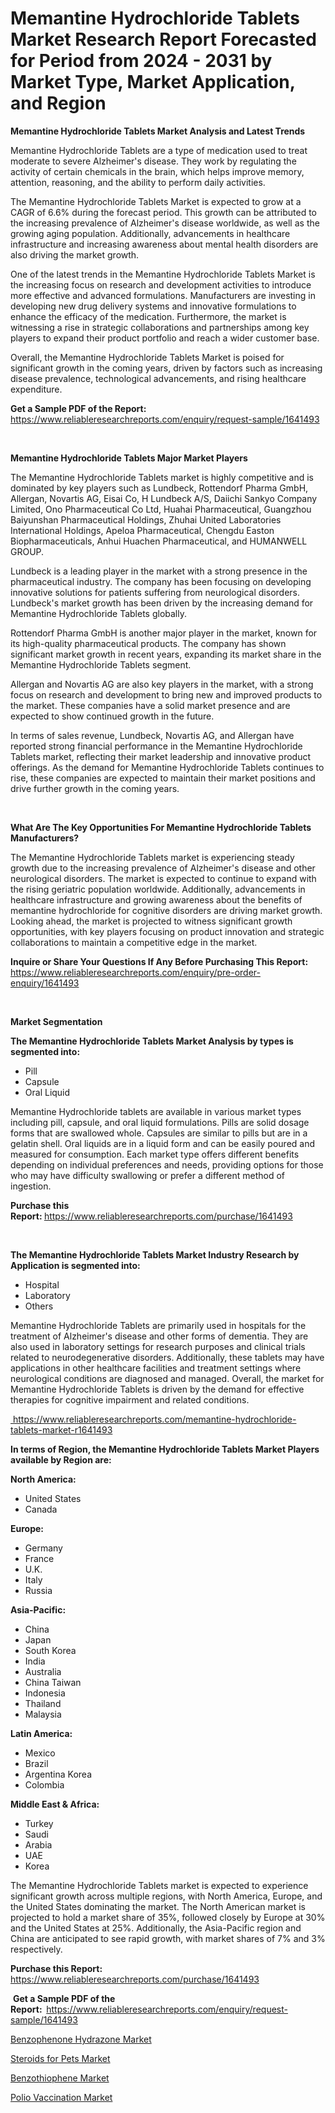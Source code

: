 <p><h1>Memantine Hydrochloride Tablets Market Research Report Forecasted for Period from 2024 -  2031 by Market Type, Market Application, and Region</h1></p><p><strong>Memantine Hydrochloride Tablets Market Analysis and Latest Trends</strong></p>
<p><p>Memantine Hydrochloride Tablets are a type of medication used to treat moderate to severe Alzheimer's disease. They work by regulating the activity of certain chemicals in the brain, which helps improve memory, attention, reasoning, and the ability to perform daily activities.</p><p>The Memantine Hydrochloride Tablets Market is expected to grow at a CAGR of 6.6% during the forecast period. This growth can be attributed to the increasing prevalence of Alzheimer's disease worldwide, as well as the growing aging population. Additionally, advancements in healthcare infrastructure and increasing awareness about mental health disorders are also driving the market growth.</p><p>One of the latest trends in the Memantine Hydrochloride Tablets Market is the increasing focus on research and development activities to introduce more effective and advanced formulations. Manufacturers are investing in developing new drug delivery systems and innovative formulations to enhance the efficacy of the medication. Furthermore, the market is witnessing a rise in strategic collaborations and partnerships among key players to expand their product portfolio and reach a wider customer base.</p><p>Overall, the Memantine Hydrochloride Tablets Market is poised for significant growth in the coming years, driven by factors such as increasing disease prevalence, technological advancements, and rising healthcare expenditure.</p></p>
<p><strong>Get a Sample PDF of the Report:&nbsp;</strong> <a href="https://www.reliableresearchreports.com/enquiry/request-sample/1641493">https://www.reliableresearchreports.com/enquiry/request-sample/1641493</a></p>
<p>&nbsp;</p>
<p><strong>Memantine Hydrochloride Tablets Major Market Players</strong></p>
<p><p>The Memantine Hydrochloride Tablets market is highly competitive and is dominated by key players such as Lundbeck, Rottendorf Pharma GmbH, Allergan, Novartis AG, Eisai Co, H Lundbeck A/S, Daiichi Sankyo Company Limited, Ono Pharmaceutical Co Ltd, Huahai Pharmaceutical, Guangzhou Baiyunshan Pharmaceutical Holdings, Zhuhai United Laboratories International Holdings, Apeloa Pharmaceutical, Chengdu Easton Biopharmaceuticals, Anhui Huachen Pharmaceutical, and HUMANWELL GROUP.</p><p>Lundbeck is a leading player in the market with a strong presence in the pharmaceutical industry. The company has been focusing on developing innovative solutions for patients suffering from neurological disorders. Lundbeck's market growth has been driven by the increasing demand for Memantine Hydrochloride Tablets globally.</p><p>Rottendorf Pharma GmbH is another major player in the market, known for its high-quality pharmaceutical products. The company has shown significant market growth in recent years, expanding its market share in the Memantine Hydrochloride Tablets segment.</p><p>Allergan and Novartis AG are also key players in the market, with a strong focus on research and development to bring new and improved products to the market. These companies have a solid market presence and are expected to show continued growth in the future.</p><p>In terms of sales revenue, Lundbeck, Novartis AG, and Allergan have reported strong financial performance in the Memantine Hydrochloride Tablets market, reflecting their market leadership and innovative product offerings. As the demand for Memantine Hydrochloride Tablets continues to rise, these companies are expected to maintain their market positions and drive further growth in the coming years.</p></p>
<p>&nbsp;</p>
<p><strong>What Are The Key Opportunities For Memantine Hydrochloride Tablets Manufacturers?</strong></p>
<p><p>The Memantine Hydrochloride Tablets market is experiencing steady growth due to the increasing prevalence of Alzheimer's disease and other neurological disorders. The market is expected to continue to expand with the rising geriatric population worldwide. Additionally, advancements in healthcare infrastructure and growing awareness about the benefits of memantine hydrochloride for cognitive disorders are driving market growth. Looking ahead, the market is projected to witness significant growth opportunities, with key players focusing on product innovation and strategic collaborations to maintain a competitive edge in the market.</p></p>
<p><strong>Inquire or Share Your Questions If Any Before Purchasing This Report:</strong> <a href="https://www.reliableresearchreports.com/enquiry/pre-order-enquiry/1641493">https://www.reliableresearchreports.com/enquiry/pre-order-enquiry/1641493</a></p>
<p>&nbsp;</p>
<p><strong>Market Segmentation</strong></p>
<p><strong>The Memantine Hydrochloride Tablets Market Analysis by types is segmented into:</strong></p>
<p><ul><li>Pill</li><li>Capsule</li><li>Oral Liquid</li></ul></p>
<p><p>Memantine Hydrochloride tablets are available in various market types including pill, capsule, and oral liquid formulations. Pills are solid dosage forms that are swallowed whole. Capsules are similar to pills but are in a gelatin shell. Oral liquids are in a liquid form and can be easily poured and measured for consumption. Each market type offers different benefits depending on individual preferences and needs, providing options for those who may have difficulty swallowing or prefer a different method of ingestion.</p></p>
<p><strong>Purchase this Report:&nbsp;</strong><a href="https://www.reliableresearchreports.com/purchase/1641493">https://www.reliableresearchreports.com/purchase/1641493</a></p>
<p>&nbsp;</p>
<p><strong>The Memantine Hydrochloride Tablets Market Industry Research by Application is segmented into:</strong></p>
<p><ul><li>Hospital</li><li>Laboratory</li><li>Others</li></ul></p>
<p><p>Memantine Hydrochloride Tablets are primarily used in hospitals for the treatment of Alzheimer's disease and other forms of dementia. They are also used in laboratory settings for research purposes and clinical trials related to neurodegenerative disorders. Additionally, these tablets may have applications in other healthcare facilities and treatment settings where neurological conditions are diagnosed and managed. Overall, the market for Memantine Hydrochloride Tablets is driven by the demand for effective therapies for cognitive impairment and related conditions.</p></p>
<p><a href="https://www.reliableresearchreports.com/memantine-hydrochloride-tablets-market-r1641493">&nbsp;https://www.reliableresearchreports.com/memantine-hydrochloride-tablets-market-r1641493</a></p>
<p><strong>In terms of Region, the Memantine Hydrochloride Tablets Market Players available by Region are:</strong></p>
<p>
    <p> <strong> North America: </strong>
        <ul>
            <li>United States</li>
            <li>Canada</li>
        </ul>
        </p> 
    <p> <strong> Europe: </strong>
        <ul>
            <li>Germany</li>
            <li>France</li>
            <li>U.K.</li>
            <li>Italy</li>
            <li>Russia</li>
        </ul>
        </p> 
    <p> <strong> Asia-Pacific: </strong>
        <ul>
            <li>China</li>
            <li>Japan</li>
            <li>South Korea</li>
            <li>India</li>
            <li>Australia</li>
            <li>China Taiwan</li>
            <li>Indonesia</li>
            <li>Thailand</li>
            <li>Malaysia</li>
        </ul>
        </p> 
    <p> <strong> Latin America: </strong>
        <ul>
            <li>Mexico</li>
            <li>Brazil</li>
            <li>Argentina Korea</li>
            <li>Colombia</li>
        </ul>
        </p> 
    <p> <strong> Middle East & Africa: </strong>
        <ul>
            <li>Turkey</li>
            <li>Saudi</li>
            <li>Arabia</li>
            <li>UAE</li>
            <li>Korea</li>
        </ul>
    </p>
    </p>
<p><p>The Memantine Hydrochloride Tablets market is expected to experience significant growth across multiple regions, with North America, Europe, and the United States dominating the market. The North American market is projected to hold a market share of 35%, followed closely by Europe at 30% and the United States at 25%. Additionally, the Asia-Pacific region and China are anticipated to see rapid growth, with market shares of 7% and 3% respectively.</p></p>
<p><strong>Purchase this Report: </strong><a href="https://www.reliableresearchreports.com/purchase/1641493">https://www.reliableresearchreports.com/purchase/1641493</a></p>
<p>&nbsp;<strong>Get a Sample PDF of the Report:&nbsp;&nbsp;</strong><a href="https://www.reliableresearchreports.com/enquiry/request-sample/1641493">https://www.reliableresearchreports.com/enquiry/request-sample/1641493</a></p>
<p><strong></strong></p>
<p><p><a href="https://www.linkedin.com/pulse/benzophenone-hydrazone-market-size-growing-forecasted-period-hkyke">Benzophenone Hydrazone Market</a></p><p><a href="https://github.com/LitzyGulgowski2023/Market-Research-Report-List-1/blob/main/steroids-for-pets-market.md">Steroids for Pets Market</a></p><p><a href="https://www.linkedin.com/pulse/benzothiophene-market-size-focuses-dynamics-in-depth-analysis-p5ame">Benzothiophene Market</a></p><p><a href="https://github.com/HarmonyBogan1944/Market-Research-Report-List-1/blob/main/polio-vaccination-market.md">Polio Vaccination Market</a></p></p>